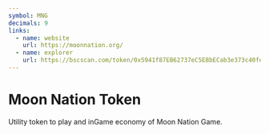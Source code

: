 ```yaml
---
symbol: MNG
decimals: 9
links:
  - name: website
    url: https://moonnation.org/
  - name: explorer
    url: https://bscscan.com/token/0x5941f87EB62737eC5EBbECab3e373c40fe40566B
---
```


# Moon Nation Token

Utility token to play and inGame economy of Moon Nation Game.
